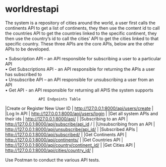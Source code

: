 # worldrestapi

The system is a repository of cities around the world, a user first calls the continents API to get a list of continents, they then use the content id to call the countries API to get the countries linked to the specific continent, they then use the country’s id to call the cities’ API to get the cities linked to that specific country. 
These three APIs are the core APIs, below are the other APIs to be developed. <br />

•	Subscription API – an API responsible for subscribing a user to a particular API <br />
•	Get Subscriptions API - an API responsible for returning the APIs a user has subscribed to <br />
•	Unsubscribe API – an API responsible for unsubscribing a user from an API <br />
•	Get API - an API responsible for returning all APIS the system supports <br />


                   API Endpoints Table

|Create or Register New User ID |	http://127.0.0.1:8000/api/users/create |
|Log In API	| http://127.0.0.1:8000/api/users/login |
|Get all system APIs and their ids |	http://127.0.0.1:8000/api/ |
|Subscribing to an API	| http://127.0.0.1:8000/api/subscribe/api_id / |
|Unsubscribing from an API |	http://127.0.0.1:8000/api/unsubscribe/api_id/ |
|Subscribed APIs | http://127.0.0.1:8000/api/subscribed/ |
|Get Continents API	| http://127.0.0.1:8000/api/continents/ |
|Get Countries API	| http://127.0.0.1:8000/api/country/continent_id/ |
|Get Cities API	 | http://127.0.0.1:8000/api/cities/country_id/ | 


Use Postman to conduct the various API tests.

